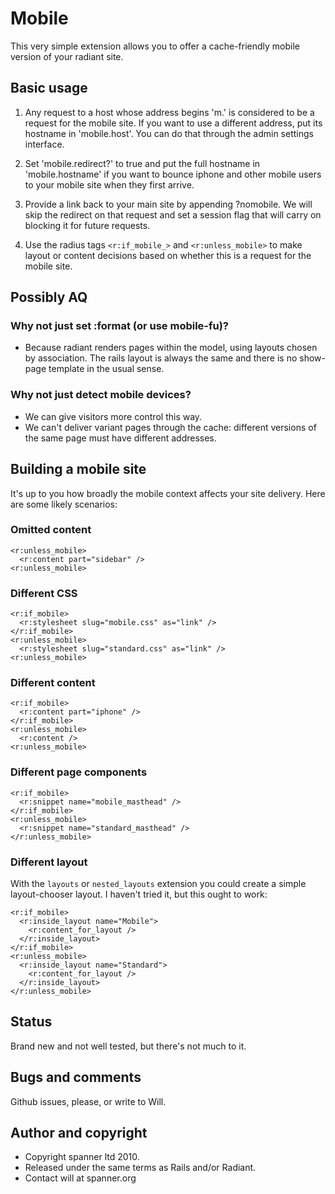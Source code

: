 # Mobile

This very simple extension allows you to offer a cache-friendly mobile version of your radiant site.

## Basic usage

1. Any request to a host whose address begins 'm.' is considered to be a request for the mobile site. If you want to use a different address, put its hostname in 'mobile.host'. You can do that through the admin settings interface.

2. Set 'mobile.redirect?' to true and put the full hostname in 'mobile.hostname' if you want to bounce iphone and other mobile users to your mobile site when they first arrive.

3. Provide a link back to your main site by appending ?nomobile. We will skip the redirect on that request and set a session flag that will carry on blocking it for future requests.

4. Use the radius tags `<r:if_mobile_>` and `<r:unless_mobile>` to make layout or content decisions based on whether this is a request for the mobile site.

## Possibly AQ

### Why not just set :format (or use mobile-fu)?

* Because radiant renders pages within the model, using layouts chosen by association. The rails layout is always the same and there is no show-page template in the usual sense.

### Why not just detect mobile devices?

* We can give visitors more control this way.
* We can't deliver variant pages through the cache: different versions of the same page must have different addresses.

## Building a mobile site

It's up to you how broadly the mobile context affects your site delivery. Here are some likely scenarios:

### Omitted content

	<r:unless_mobile>
	  <r:content part="sidebar" />
	<r:unless_mobile>

### Different CSS

	<r:if_mobile>
	  <r:stylesheet slug="mobile.css" as="link" />
	</r:if_mobile>
	<r:unless_mobile>
	  <r:stylesheet slug="standard.css" as="link" />
	<r:unless_mobile>

### Different content

	<r:if_mobile>
	  <r:content part="iphone" />
	</r:if_mobile>
	<r:unless_mobile>
	  <r:content />
	<r:unless_mobile>

### Different page components

	<r:if_mobile>
	  <r:snippet name="mobile_masthead" />
	</r:if_mobile>
	<r:unless_mobile>
	  <r:snippet name="standard_masthead" />
	</r:unless_mobile>

### Different layout

With the `layouts` or `nested_layouts` extension you could create a simple layout-chooser layout. I haven't tried it, but this ought to work:

	<r:if_mobile>
	  <r:inside_layout name="Mobile">
	    <r:content_for_layout />
	  </r:inside_layout>
	</r:if_mobile>
	<r:unless_mobile>
	  <r:inside_layout name="Standard">
	  	<r:content_for_layout />
	  </r:inside_layout>
	</r:unless_mobile>

## Status

Brand new and not well tested, but there's not much to it.

## Bugs and comments

Github issues, please, or write to Will.

## Author and copyright

* Copyright spanner ltd 2010.
* Released under the same terms as Rails and/or Radiant.
* Contact will at spanner.org

